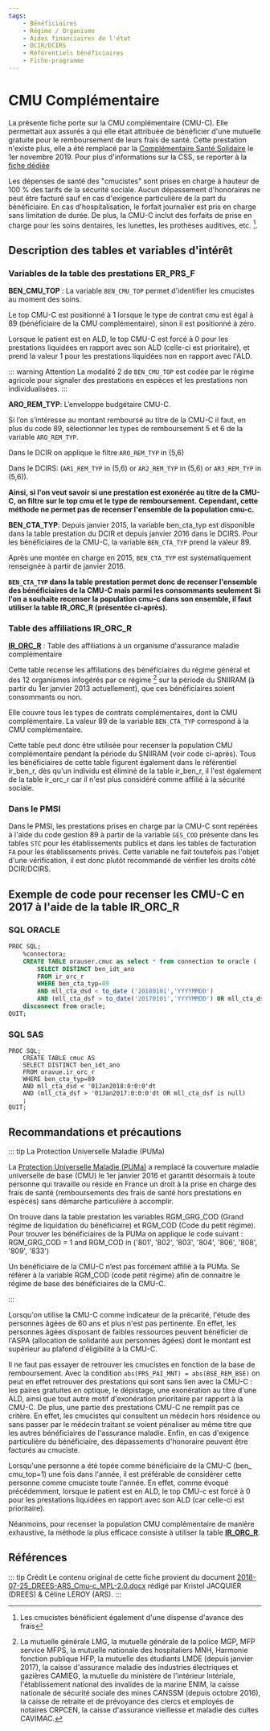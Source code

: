 ```yaml
---
tags:
    - Bénéficiaires
    - Régime / Organisme
    - Aides financiaires de l'état
    - DCIR/DCIRS
    - Référentiels bénéficiaires
    - Fiche-programme
---
```


# CMU Complémentaire
<!-- SPDX-License-Identifier: MPL-2.0 -->

<TagLinks />

La présente fiche porte sur la CMU complémentaire (CMU-C). 
Elle permettait aux assurés à qui elle était attribuée de bénéficier d'une mutuelle gratuite pour le remboursement de leurs frais de santé.
Cette prestation n'existe plus, elle a été remplacé par la [Complémentaire Santé Solidaire](https://www.complementaire-sante-solidaire.gouv.fr/faqreformecmuc.php)
le 1er novembre 2019. Pour plus d'informations sur la CSS, se reporter à la [fiche dédiée](../fiches/complementaire_sante_solidaire.md)

Les dépenses de santé des "cmucistes" sont prises en charge à hauteur de 100 % des tarifs de la sécurité sociale. 
Aucun dépassement d'honoraires ne peut être facturé sauf en cas d'exigence particulière de la part du bénéficiaire.
En cas d'hospitalisation, le forfait journalier est pris en charge sans limitation de durée. 
De plus, la CMU-C inclut des forfaits de prise en charge pour les soins dentaires, les lunettes, les prothèses auditives, etc. [^1].



## Description des tables et variables d'intérêt
### Variables de la table des prestations ER\_PRS\_F

**BEN_CMU_TOP** : La variable `BEN_CMU_TOP` permet d'identifier les cmucistes au moment des soins. 

Le top CMU-C est positionné à 1 lorsque le type de contrat cmu est égal à 89 (bénéficiaire de la CMU complémentaire), sinon il est positionné à zéro. 

Lorsque le patient est en ALD, le top CMU-C est forcé à 0 pour les prestations liquidées en rapport avec son ALD (celle-ci est prioritaire), et prend la valeur 1 pour les prestations liquidées non en rapport avec l'ALD.

::: warning Attention
La modalité 2 de `BEN_CMU_TOP` est codée par le régime agricole pour signaler des prestations en espèces et les prestations non individualisées. 
:::

**ARO_REM_TYP**: L’enveloppe budgétaire CMU-C. 

Si l’on s’intéresse au montant remboursé au titre de la CMU-C il faut, en plus du code 89, 
sélectionner les types de remboursement 5 et 6 de la variable `ARO_REM_TYP`. 

Dans le DCIR on applique le filtre `ARO_REM_TYP` in (5,6)

Dans le DCIRS: (`AR1_REM_TYP` in (5,6) or `AR2_REM_TYP` in (5,6) or `AR3_REM_TYP` in (5,6)). 

**Ainsi, si l'on veut savoir si une prestation est exonérée au titre de la CMU-C, on filtre sur le top cmu et le type de remboursement.**
**Cependant, cette méthode ne permet pas de recenser l'ensemble de la population cmu-c.**

**BEN_CTA_TYP**:
Depuis janvier 2015, la variable ben_cta_typ est disponible dans la table prestation du DCIR et depuis janvier 2016 dans le DCIRS. 
Pour les bénéficiaires de la CMU-C, la variable `BEN_CTA_TYP` prend la valeur 89.

Après une montée en charge en 2015, `BEN_CTA_TYP` est systématiquement renseignée à partir de janvier 2016.
 
**`BEN_CTA_TYP` dans la table prestation permet donc de recenser l'ensemble des bénéficiaires de la CMU-C mais parmi les consommants seulement**
**Si l'on a souhaite recenser la population cmu-c dans son ensemble, il faut utiliser la table IR_ORC_R (présentée ci-après).**


### Table des affiliations IR\_ORC\_R
**[IR\_ORC\_R](../tables/DCIR_DCIRS/IR_ORC_R.md)** : Table des affiliations à un organisme d'assurance maladie complémentaire 

Cette table recense les affiliations des bénéficiaires du régime général et des 12 organismes infogérés par ce régime [^2] sur la période du SNIIRAM (à partir du 1er janvier 2013 actuellement), que ces bénéficiaires soient consommants ou non.

Elle couvre tous les types de contrats complémentaires, dont la CMU complémentaire. La valeur 89 de la variable `BEN_CTA_TYP`  correspond à la CMU complémentaire.

Cette table peut donc être utilisée pour recenser la population CMU complémentaire pendant la période du SNIIRAM (voir code ci-après). Tous les bénéficiaires de cette table figurent également dans le référentiel ir_ben_r, dès qu'un individu est éliminé de la table ir_ben_r, il l'est également de la table ir_orc_r car il n'est plus considéré comme affilié à la sécurité sociale.


### Dans le PMSI

Dans le PMSI, les prestations prises en charge par la CMU-C sont repérées à l'aide du code gestion 89 à partir de la variable `GES_COD` 
présente dans les tables `STC` pour 
les établissements publics et dans les tables de facturation `FA` pour les établissements privés. 
Cette variable ne fait toutefois pas l'objet d'une vérification, il est donc plutôt recommandé de vérifier les droits côté DCIR/DCIRS.

## Exemple de code pour recenser les CMU-C en 2017 à l'aide de la table IR\_ORC\_R

### SQL ORACLE
```sql
PROC SQL;
    %connectora;
    CREATE TABLE orauser.cmuc as select * from connection to oracle (
        SELECT DISTINCT ben_idt_ano
        FROM ir_orc_r
        WHERE ben_cta_typ=89
        AND mll_cta_dsd < to_date ('20180101','YYYYMMDD')
        AND (mll_cta_dsf > to_date('20170101','YYYYMMDD') OR mll_cta_dsf is null));
    disconnect from oracle;
QUIT;
```

### SQL SAS
```sas
PROC SQL;
    CREATE TABLE cmuc AS
    SELECT DISTINCT ben_idt_ano
    FROM oravue.ir_orc_r
    WHERE ben_cta_typ=89
    AND mll_cta_dsd < '01Jan2018:0:0:0'dt
    AND (mll_cta_dsf > '01Jan2017:0:0:0'dt OR mll_cta_dsf is null)
    ;
QUIT;
```

## Recommandations et précautions

::: tip La Protection Universelle Maladie (PUMa)

La [Protection Universelle Maladie (PUMa)](https://www.ameli.fr/assure/droits-demarches/principes/protection-universelle-maladie) 
a remplacé la couverture maladie universelle de base (CMU) le 1er janvier 2016 et garantit désormais à toute personne qui travaille ou réside en France un droit à la prise en charge des frais de santé (remboursements des frais de santé hors prestations en espèces) sans démarche particulière à accomplir.

On trouve dans la table prestation les variables RGM_GRG_COD (Grand régime de liquidation du bénéficiaire) et RGM_COD (Code du petit régime). Pour trouver les bénéficiaires de la PUMa on applique le code suivant :
RGM_GRG_COD = 1 and RGM_COD in ('801', '802', '803', '804', '806', '808', '809', '833')

Un bénéficiaire de la CMU-C n’est pas forcément affilié à la PUMa. Se référer à la variable RGM_COD (code petit régime) afin de connaitre le régime de base des bénéficiaires de la CMU-C.

:::


Lorsqu'on utilise la CMU-C comme indicateur de la précarité, l'étude des personnes âgées de 60 ans et plus n'est pas pertinente. 
En effet, les personnes âgées disposant de faibles ressources peuvent bénéficier de l'ASPA (allocation de solidarité aux personnes âgées) 
dont le montant est supérieur au plafond d'éligibilité à la CMU-C. 

Il ne faut pas essayer de retrouver les cmucistes en fonction de la base de remboursement. 
Avec la condition `abs(PRS_PAI_MNT) = abs(BSE_REM_BSE)` on peut en effet retrouver des prestations qui sont sans lien avec la CMU-C : 
les paires gratuites en optique, le dépistage, une exonération au titre d'une ALD, ainsi que tout autre motif d'exonération prioritaire par rapport à la CMU-C.
De plus, une partie des prestations CMU-C ne remplit pas ce critère. 
En effet, les cmucistes qui consultent un médecin hors résidence ou sans passer par le médecin traitant se voient pénaliser au même titre que les autres bénéficiaires de l'assurance maladie. 
Enfin, en cas d'exigence particulière du bénéficiaire, des dépassements d'honoraire peuvent être facturés au cmuciste.

Lorsqu'une personne a été topée comme bénéficiaire de la CMU-C (ben_ cmu_top=1) une fois dans l'année, il est préférable de considérer cette personne comme cmuciste toute l'année. 
En effet, comme évoqué précédemment, lorsque le patient est en ALD, le top CMU-c est forcé à 0 pour les prestations liquidées en rapport avec son ALD (car celle-ci est prioritaire).

Néanmoins, pour recenser la population CMU complémentaire de manière exhaustive, la méthode la plus efficace consiste à utiliser la table **[IR\_ORC\_R](../tables/DCIR_DCIRS/IR_ORC_R.md)**.

## Références

::: tip Crédit
Le contenu original de cette fiche provient du document [2018-07-25_DREES-ARS_Cmu-c_MPL-2.0.docx](https://documentation-snds.health-data-hub.fr/files/DREES/2018-07-25_DREES-ARS_Cmu-c_MPL-2.0.docx) rédigé par Kristel JACQUIER (DREES) & Céline LEROY (ARS).
:::

[^1]: Les cmucistes bénéficient également d'une dispense d'avance des frais

[^2]: La mutuelle générale LMG, la mutuelle générale de la police MGP, MFP service MFPS, la mutuelle nationale des hospitaliers MNH, Harmonie fonction publique HFP, la mutuelle des étudiants LMDE (depuis janvier 2017), la caisse d'assurance maladie des industries électriques et gazières CAMIEG, la mutuelle du ministère de l'intérieur Intériale, l'établissement national des invalides de la marine ENIM, la caisse nationale de sécurité sociale des mines CANSSM (depuis octobre 2016), la caisse de retraite et de prévoyance des clercs et employés de notaires CRPCEN, la caisse d'assurance vieillesse et maladie des cultes CAVIMAC.
